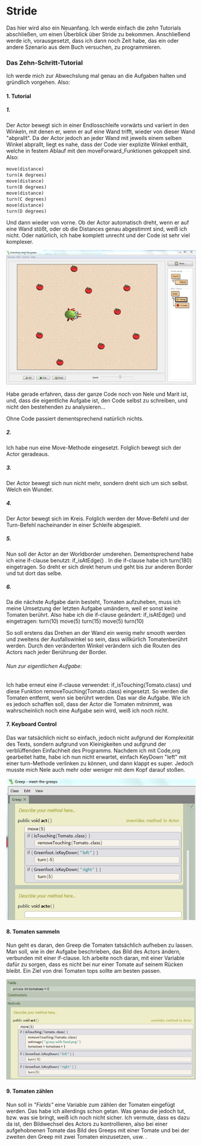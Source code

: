 # Stride

Das hier wird also ein Neuanfang. Ich werde einfach die zehn Tutorials abschließen, um einen Überblick über Stride zu bekommen. Anschließend werde ich, vorausgesetzt, dass ich dann noch Zeit habe, das ein oder andere Szenario aus dem Buch versuchen, zu programmieren.

### Das Zehn-Schritt-Tutorial

Ich werde mich zur Abwechslung mal genau an die Aufgaben halten und gründlich vorgehen. Also:

#### 1. Tutorial

##### 1. 

Der Actor bewegt sich in einer Endlosschleife vorwärts und variiert in den Winkeln, mit denen er, wenn er auf eine Wand trifft, wieder von dieser Wand "abprallt". Da der Actor jedoch an jeder Wand mit jeweils einem selben Winkel abprallt, liegt es nahe, dass der Code vier explizite Winkel enthält, welche in festem Ablauf mit den moveForward_Funktionen gekoppelt sind. Also:

    move(distance)
    turn(A degrees)
    move(distance)
    turn(B degrees)
    move(distance)
    turn(C degrees)
    move(distance)
    turn(D degrees)
    
Und dann wieder von vorne. Ob der Actor automatisch dreht, wenn er auf eine Wand stößt, oder ob die Distances genau abgestimmt sind, weiß ich nicht. Oder natürlich, ich habe komplett unrecht und der Code ist sehr viel komplexer.

![Meet the Greeps](https://github.com/lirebanause/Stride/blob/master/images/Actor%2BMap.PNG)

Habe gerade erfahren, dass der ganze Code noch von Nele und Marit ist, und, dass die eigentliche Aufgabe ist, den Code selbst zu schreiben, und nicht den bestehenden zu analysieren...

Ohne Code passiert dementsprechend natürlich nichts.

##### 2.

Ich habe nun eine Move-Methode eingesetzt. Folglich bewegt sich der Actor geradeaus.

##### 3.

Der Actor bewegt sich nun nicht mehr, sondern dreht sich um sich selbst. Welch ein Wunder.

##### 4.

Der Actor bewegt sich im Kreis. Folglich werden der Move-Befehl und der Turn-Befehl nacheinander in einer Schleife abgespielt.

##### 5.

Nun soll der Actor an der Worldborder umderehen. Dementsprechend habe ich eine if-clause benutzt: if_isAtEdge() .
In die if-clause habe ich turn(180) eingetragen. So dreht er sich direkt herum und geht bis zur anderen Border und tut dort das selbe.

##### 6.

Da die nächste Aufgabe darin besteht, Tomaten aufzuheben, muss ich meine Umsetzung der letzten Aufgabe umändern, weil er sonst keine Tomaten berührt. Also habe ich die if-clause geändert: if_isAtEdge() und eingetragen: 
  turn(10)
  move(5)
  turn(15)
  move(5)
  turn(10)
  
So soll erstens das Drehen an der Wand ein wenig mehr smooth werden und zweitens der Ausfallswinkel so sein, dass willkürlich Tomatenberührt werden. Durch den veränderten Winkel verändern sich die Routen des Actors nach jeder Berührung der Border.

###### Nun zur eigentlichen Aufgabe:

Ich habe erneut eine if-clause verwendet: if_isTouching(Tomato.class) und diese Funktion removeTouching(Tomato.class) eingesetzt.
So werden die Tomaten entfernt, wenn sie berührt werden. Das war die Aufgabe. Wie ich es jedoch schaffen soll, dass der Actor die Tomaten mitnimmt, was wahrscheinlich noch eine Aufgabe sein wird, weiß ich noch nicht.

#### 7. Keyboard Control

Das war tatsächlich nicht so einfach, jedoch nicht aufgrund der Komplexität des Texts, sondern aufgrund von Kleinigkeiten und aufgrund der verblüffenden Einfachheit des Programms. Nachdem ich mit Code,org gearbeitet hatte, habe ich nun nicht erwartet, einfach 
KeyDown "left" mit einer turn-Methode verlinken zu können, und dann klappt es super.
Jedoch musste mich Nele auch mehr oder weniger mit dem Kopf darauf stoßen.

![KeyboardControl](https://github.com/lirebanause/Stride/blob/master/images/KeyControlling.PNG)

#### 8. Tomaten sammeln

Nun geht es daran, den Greep die Tomaten tatsächlich aufheben zu lassen.
Man soll, wie in der Aufgabe beschrieben, das Bild des Actors ändern, verbunden mit einer if-clause. Ich arbeite noch daran, mit einer Variable dafür zu sorgen, dass es nicht bei nur einer Tomate auf seinem Rücken bleibt. Ein Ziel von drei Tomaten tops sollte am besten passen.

![TomatoPickUp](https://github.com/lirebanause/Stride/blob/master/images/TomatoPickUp.png)


#### 9. Tomaten zählen

Nun soll in _"Fields"_ eine Variable zum zählen der Tomaten eingefügt werden. Das habe ich allerdings schon getan. Was genau die jedoch tut, bzw. was sie bringt, weiß ich noch nicht sicher. Ich vermute, dass es dazu da ist, den Bildwechsel des Actors zu kontrollieren, also bei einer aufgehobnenen Tomate das Bild des Greeps mit einer Tomate und bei der zweiten den Greep mit zwei Tomaten einzusetzen, usw. . 





